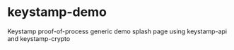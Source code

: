 # keystamp-demo
Keystamp proof-of-process generic demo splash page using keystamp-api and keystamp-crypto
